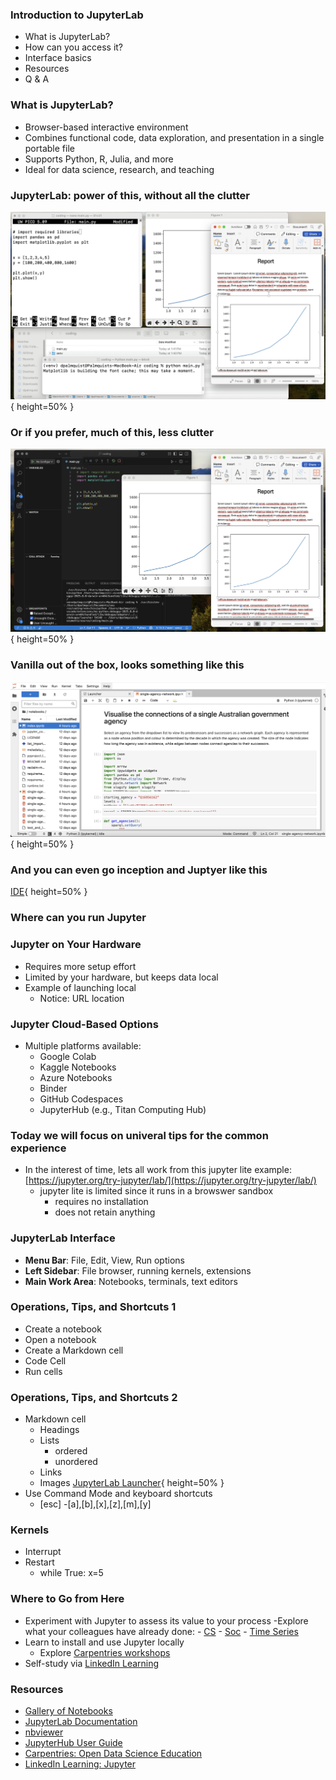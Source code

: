 ### Introduction to JupyterLab
- What is JupyterLab?
- How can you access it?
- Interface basics
- Resources
- Q & A

### What is JupyterLab?
- Browser-based interactive environment
- Combines functional code, data exploration, and presentation in a single portable file
- Supports Python, R, Julia, and more
- Ideal for data science, research, and teaching

### JupyterLab: power of this, without all the clutter
![Old School](./images/old-school.png){ height=50% }

### Or if you prefer, much of this, less clutter
![New School](./images/ide.png){ height=50% }

### Vanilla out of the box, looks something like this 
![JupyterLab Launcher](./images/jupyterlabopennotebook.png){ height=50% }

### And you can even go inception and Juptyer like this
[IDE](./images/inception.png){ height=50% }

### Where can you run Jupyter

### Jupyter on Your Hardware
- Requires more setup effort
- Limited by your hardware, but keeps data local
- Example of launching local
    - Notice: URL location

### Jupyter Cloud-Based Options
- Multiple platforms available:
    - Google Colab
    - Kaggle Notebooks
    - Azure Notebooks
    - Binder
    - GitHub Codespaces
    - JupyterHub (e.g., Titan Computing Hub)

### Today we will focus on univeral tips for the common experience
- In the interest of time, lets all work from this jupyter lite example:
[https://jupyter.org/try-jupyter/lab/](https://jupyter.org/try-jupyter/lab/)
    - jupyter lite is limited since it runs in a browswer sandbox
        - requires no installation
        - does not retain anything

### JupyterLab Interface
- **Menu Bar**: File, Edit, View, Run options
- **Left Sidebar**: File browser, running kernels, extensions
- **Main Work Area**: Notebooks, terminals, text editors

### Operations, Tips, and Shortcuts 1
- Create a notebook
- Open a notebook
- Create a Markdown cell
- Code Cell
- Run cells

### Operations, Tips, and Shortcuts 2
- Markdown cell
    - Headings
    - Lists
        - ordered
        - unordered       
    - Links
    - Images [JupyterLab Launcher](./images/jupyterlabopinceptionenotebook.png){ height=50% }
- Use Command Mode and keyboard shortcuts
    - [esc]
    -[a],[b],[x],[z],[m],[y]

### Kernels
- Interrupt
- Restart
    - while True: x=5

### Where to Go from Here
- Experiment with Jupyter to assess its value to your process
    -Explore what your colleagues have already done:
        - [CS](https://nbviewer.org/github/yoavram/CS1001.py/blob/master/recitation1.ipynb)
        - [Soc](https://nbviewer.org/github/nealcaren/workshop_2014/blob/master/notebooks/1_into.ipynb)
        - [Time Series](https://nbviewer.org/github/markdregan/K-Nearest-Neighbors-with-Dynamic-Time-Warping/blob/master/K_Nearest_Neighbor_Dynamic_Time_Warping.ipynb)
- Learn to install and use Jupyter locally
    - Explore [Carpentries workshops](https://carpentries.org/workshops/upcoming-workshops/)
- Self-study via [LinkedIn Learning](https://www.linkedin.com/learning/introducing-jupyter/present-data-like-a-pro-with-jupyter)

### Resources
- [Gallery of Notebooks](https://github.com/Carreau/ipython-wiki/blob/master/A-gallery-of-interesting-IPython-Notebooks.md)
- [JupyterLab Documentation](https://jupyterlab.readthedocs.io/en/stable/)
- [nbviewer](https://nbviewer.org/)
- [JupyterHub User Guide](https://nationalresearchplatform.org/documentation/userdocs/jupyter/jupyterhub-service/)
- [Carpentries: Open Data Science Education](https://carpentries.org/)
- [LinkedIn Learning: Jupyter](https://www.linkedin.com/learning/introducing-jupyter/)